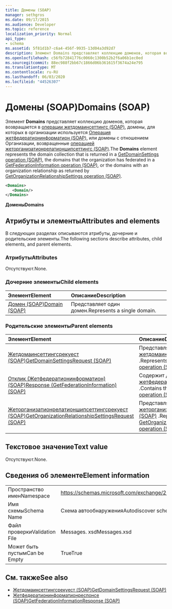 ```yaml
---
title: Домены (SOAP)
manager: sethgros
ms.date: 09/17/2015
ms.audience: Developer
ms.topic: reference
localization_priority: Normal
api_type:
- schema
ms.assetid: 5f81d1b7-c6a4-456f-9935-13d04a3d92d7
description: Элемент Domains представляет коллекцию доменов, которая возвращается в операции Жетдомаинсеттингс (SOAP), домены, для которых в организации используется операция Жетфедератионинформатион (SOAP), или домены с отношением Организации, возвращенные операцией Жеторганизатионрелатионшипсеттингс (SOAP).
ms.openlocfilehash: c56fb72841776c0060c1300b52b2f6a06b1ec0ed
ms.sourcegitcommit: 88ec988f2bb67c1866d06b361615f3674a24e795
ms.translationtype: MT
ms.contentlocale: ru-RU
ms.lasthandoff: 06/03/2020
ms.locfileid: "44526307"
---
```

# <a name="domains-soap"></a><span data-ttu-id="0dfaf-103">Домены (SOAP)</span><span class="sxs-lookup"><span data-stu-id="0dfaf-103">Domains (SOAP)</span></span>

<span data-ttu-id="0dfaf-104">Элемент **Domains** представляет коллекцию доменов, которая возвращается в [операции жетдомаинсеттингс (SOAP)](getdomainsettings-operation-soap.md), домены, для которых в организации используется [Операция жетфедератионинформатион (SOAP)](getfederationinformation-operation-soap.md), или домены с отношением Организации, возвращенные [операцией жеторганизатионрелатионшипсеттингс (SOAP)](getorganizationrelationshipsettings-operation-soap.md).</span><span class="sxs-lookup"><span data-stu-id="0dfaf-104">The **Domains** element represents the domain collection that is returned in a [GetDomainSettings operation (SOAP)](getdomainsettings-operation-soap.md), the domains that the organization has federated in a [GetFederationInformation operation (SOAP)](getfederationinformation-operation-soap.md), or the domains with an organization relationship as returned by [GetOrganizationRelationshipSettings operation (SOAP)](getorganizationrelationshipsettings-operation-soap.md).</span></span>
  
```XML
<Domains>
   <Domain/>
</Domains>
```

 <span data-ttu-id="0dfaf-105">**Домены**</span><span class="sxs-lookup"><span data-stu-id="0dfaf-105">**Domains**</span></span>
## <a name="attributes-and-elements"></a><span data-ttu-id="0dfaf-106">Атрибуты и элементы</span><span class="sxs-lookup"><span data-stu-id="0dfaf-106">Attributes and elements</span></span>

<span data-ttu-id="0dfaf-107">В следующих разделах описываются атрибуты, дочерние и родительские элементы.</span><span class="sxs-lookup"><span data-stu-id="0dfaf-107">The following sections describe attributes, child elements, and parent elements.</span></span>
  
### <a name="attributes"></a><span data-ttu-id="0dfaf-108">Атрибуты</span><span class="sxs-lookup"><span data-stu-id="0dfaf-108">Attributes</span></span>

<span data-ttu-id="0dfaf-109">Отсутствуют.</span><span class="sxs-lookup"><span data-stu-id="0dfaf-109">None.</span></span>
  
### <a name="child-elements"></a><span data-ttu-id="0dfaf-110">Дочерние элементы</span><span class="sxs-lookup"><span data-stu-id="0dfaf-110">Child elements</span></span>

|<span data-ttu-id="0dfaf-111">**Элемент**</span><span class="sxs-lookup"><span data-stu-id="0dfaf-111">**Element**</span></span>|<span data-ttu-id="0dfaf-112">**Описание**</span><span class="sxs-lookup"><span data-stu-id="0dfaf-112">**Description**</span></span>|
|:-----|:-----|
|[<span data-ttu-id="0dfaf-113">Домен (SOAP)</span><span class="sxs-lookup"><span data-stu-id="0dfaf-113">Domain (SOAP)</span></span>](domain-soap.md) <br/> |<span data-ttu-id="0dfaf-114">Представляет один домен.</span><span class="sxs-lookup"><span data-stu-id="0dfaf-114">Represents a single domain.</span></span>  <br/> |
   
### <a name="parent-elements"></a><span data-ttu-id="0dfaf-115">Родительские элементы</span><span class="sxs-lookup"><span data-stu-id="0dfaf-115">Parent elements</span></span>

|<span data-ttu-id="0dfaf-116">**Элемент**</span><span class="sxs-lookup"><span data-stu-id="0dfaf-116">**Element**</span></span>|<span data-ttu-id="0dfaf-117">**Описание**</span><span class="sxs-lookup"><span data-stu-id="0dfaf-117">**Description**</span></span>|
|:-----|:-----|
|[<span data-ttu-id="0dfaf-118">Жетдомаинсеттингсрекуест (SOAP)</span><span class="sxs-lookup"><span data-stu-id="0dfaf-118">GetDomainSettingsRequest (SOAP)</span></span>](getdomainsettingsrequest-soap.md) <br/> |<span data-ttu-id="0dfaf-119">Представляет запрос [операции жетдомаинсеттингс (SOAP)](getdomainsettings-operation-soap.md) .</span><span class="sxs-lookup"><span data-stu-id="0dfaf-119">Represents a [GetDomainSettings operation (SOAP)](getdomainsettings-operation-soap.md) request.</span></span>  <br/> |
|[<span data-ttu-id="0dfaf-120">Отклик (Жетфедератионинформатион) (SOAP)</span><span class="sxs-lookup"><span data-stu-id="0dfaf-120">Response (GetFederationInformation) (SOAP)</span></span>](response-getfederationinformationsoap.md) <br/> |<span data-ttu-id="0dfaf-121">Содержит данные ответа [операции жетфедератионинформатион (SOAP)](getfederationinformation-operation-soap.md) .</span><span class="sxs-lookup"><span data-stu-id="0dfaf-121">Contains the [GetFederationInformation operation (SOAP)](getfederationinformation-operation-soap.md) response information.</span></span>  <br/> |
|[<span data-ttu-id="0dfaf-122">Жеторганизатионрелатионшипсеттингсрекуест (SOAP)</span><span class="sxs-lookup"><span data-stu-id="0dfaf-122">GetOrganizationRelationshipSettingsRequest (SOAP)</span></span>](getorganizationrelationshipsettingsrequest-soap.md) <br/> |<span data-ttu-id="0dfaf-123">Представляет запрос [операции жеторганизатионрелатионшипсеттингс (SOAP)](getorganizationrelationshipsettings-operation-soap.md) .</span><span class="sxs-lookup"><span data-stu-id="0dfaf-123">Represents a [GetOrganizationRelationshipSettings operation (SOAP)](getorganizationrelationshipsettings-operation-soap.md) request.</span></span>  <br/> |
   
## <a name="text-value"></a><span data-ttu-id="0dfaf-124">Текстовое значение</span><span class="sxs-lookup"><span data-stu-id="0dfaf-124">Text value</span></span>

<span data-ttu-id="0dfaf-125">Отсутствуют.</span><span class="sxs-lookup"><span data-stu-id="0dfaf-125">None.</span></span>
  
## <a name="element-information"></a><span data-ttu-id="0dfaf-126">Сведения об элементе</span><span class="sxs-lookup"><span data-stu-id="0dfaf-126">Element information</span></span>

|||
|:-----|:-----|
|<span data-ttu-id="0dfaf-127">Пространство имен</span><span class="sxs-lookup"><span data-stu-id="0dfaf-127">Namespace</span></span>  <br/> |https://schemas.microsoft.com/exchange/2010/Autodiscover  <br/> |
|<span data-ttu-id="0dfaf-128">Имя схемы</span><span class="sxs-lookup"><span data-stu-id="0dfaf-128">Schema Name</span></span>  <br/> |<span data-ttu-id="0dfaf-129">Схема автообнаружения</span><span class="sxs-lookup"><span data-stu-id="0dfaf-129">Autodiscover schema</span></span>  <br/> |
|<span data-ttu-id="0dfaf-130">Файл проверки</span><span class="sxs-lookup"><span data-stu-id="0dfaf-130">Validation File</span></span>  <br/> |<span data-ttu-id="0dfaf-131">Messages. xsd</span><span class="sxs-lookup"><span data-stu-id="0dfaf-131">Messages.xsd</span></span>  <br/> |
|<span data-ttu-id="0dfaf-132">Может быть пустым</span><span class="sxs-lookup"><span data-stu-id="0dfaf-132">Can be Empty</span></span>  <br/> |<span data-ttu-id="0dfaf-133">True</span><span class="sxs-lookup"><span data-stu-id="0dfaf-133">True</span></span>  <br/> |
   
## <a name="see-also"></a><span data-ttu-id="0dfaf-134">См. также</span><span class="sxs-lookup"><span data-stu-id="0dfaf-134">See also</span></span>

- [<span data-ttu-id="0dfaf-135">Жетдомаинсеттингсрекуест (SOAP)</span><span class="sxs-lookup"><span data-stu-id="0dfaf-135">GetDomainSettingsRequest (SOAP)</span></span>](getdomainsettingsrequest-soap.md)  
- [<span data-ttu-id="0dfaf-136">Жетфедератионинформатионреспонсе (SOAP)</span><span class="sxs-lookup"><span data-stu-id="0dfaf-136">GetFederationInformationResponse (SOAP)</span></span>](getfederationinformationresponse-soap.md)

